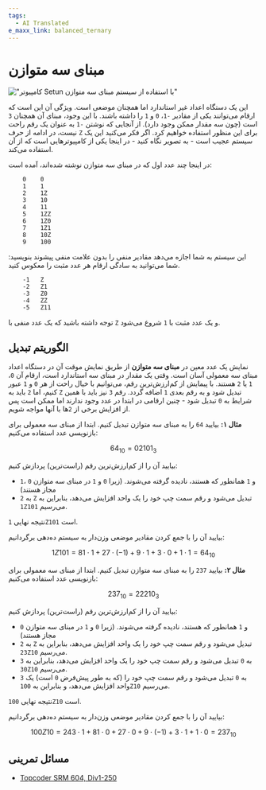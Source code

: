```yaml
---
tags:
  - AI Translated
e_maxx_link: balanced_ternary
---
```


# مبنای سه متوازن

!["کامپیوتر Setun با استفاده از سیستم مبنای سه متوازن"](https://earltcampbell.files.wordpress.com/2014/12/setun.jpeg?w=300)

این یک دستگاه اعداد غیر استاندارد اما همچنان موضعی است. ویژگی آن این است که ارقام می‌توانند یکی از مقادیر `-1`، `0` و `1` را داشته باشند.
با این وجود، مبنای آن همچنان `3` است (چون سه مقدار ممکن وجود دارد). از آنجایی که نوشتن `-1` به عنوان یک رقم راحت نیست،
در ادامه از حرف `Z` برای این منظور استفاده خواهیم کرد. اگر فکر می‌کنید این یک سیستم عجیب است - به تصویر نگاه کنید - در اینجا یکی از
کامپیوترهایی است که از آن استفاده می‌کند.

در اینجا چند عدد اول که در مبنای سه متوازن نوشته شده‌اند، آمده است:

```nohighlight
    0    0
    1    1
    2    1Z
    3    10
    4    11
    5    1ZZ
    6    1Z0
    7    1Z1
    8    10Z
    9    100
```

این سیستم به شما اجازه می‌دهد مقادیر منفی را بدون علامت منفی پیشوند بنویسید: شما می‌توانید به سادگی ارقام هر عدد مثبت را معکوس کنید.

```nohighlight
    -1   Z
    -2   Z1
    -3   Z0
    -4   ZZ
    -5   Z11
```

توجه داشته باشید که یک عدد منفی با `Z` و یک عدد مثبت با `1` شروع می‌شود.

## الگوریتم تبدیل

نمایش یک عدد معین در **مبنای سه متوازن** از طریق نمایش موقت آن در دستگاه اعداد مبنای سه معمولی آسان است. وقتی یک مقدار در
مبنای سه استاندارد است، ارقام آن `0`، `1` یا `2` هستند. با پیمایش از کم‌ارزش‌ترین رقم، می‌توانیم با خیال راحت از هر `0` و `1` عبور کنیم،
اما `2` باید به `Z` تبدیل شود و به رقم بعدی `1` اضافه گردد. رقم `3` نیز باید با همین شرایط به `0` تبدیل شود -
چنین ارقامی در ابتدا در عدد وجود ندارند اما ممکن است پس از افزایش برخی از `2`ها با آنها مواجه شویم.

**مثال ۱:** بیایید `64` را به مبنای سه متوازن تبدیل کنیم. ابتدا از مبنای سه معمولی برای بازنویسی عدد استفاده می‌کنیم:

$$ 64_{10} = 02101_{3} $$

بیایید آن را از کم‌ارزش‌ترین رقم (راست‌ترین) پردازش کنیم:

- `1`، `0` و `1` همانطور که هستند، نادیده گرفته می‌شوند. (زیرا `0` و `1` در مبنای سه متوازن مجاز هستند)
- `2` به `Z` تبدیل می‌شود و رقم سمت چپ خود را یک واحد افزایش می‌دهد، بنابراین به `1Z101` می‌رسیم.

نتیجه نهایی `1Z101` است.

بیایید آن را با جمع کردن مقادیر موضعی وزن‌دار به سیستم ده‌دهی برگردانیم:

$$ 1Z101 = 81 \cdot 1 + 27 \cdot (-1) + 9 \cdot 1 + 3 \cdot 0 + 1 \cdot 1 = 64_{10} $$

**مثال ۲:** بیایید `237` را به مبنای سه متوازن تبدیل کنیم. ابتدا از مبنای سه معمولی برای بازنویسی عدد استفاده می‌کنیم:

$$ 237_{10} = 22210_{3} $$

بیایید آن را از کم‌ارزش‌ترین رقم (راست‌ترین) پردازش کنیم:

- `0` و `1` همانطور که هستند، نادیده گرفته می‌شوند. (زیرا `0` و `1` در مبنای سه متوازن مجاز هستند)
- `2` به `Z` تبدیل می‌شود و رقم سمت چپ خود را یک واحد افزایش می‌دهد، بنابراین به `23Z10` می‌رسیم.
- `3` به `0` تبدیل می‌شود و رقم سمت چپ خود را یک واحد افزایش می‌دهد، بنابراین به `30Z10` می‌رسیم.
- `3` به `0` تبدیل می‌شود و رقم سمت چپ خود را (که به طور پیش‌فرض `0` است) یک واحد افزایش می‌دهد، و بنابراین به `100Z10` می‌رسیم.

نتیجه نهایی `100Z10` است.

بیایید آن را با جمع کردن مقادیر موضعی وزن‌دار به سیستم ده‌دهی برگردانیم:

$$ 100Z10 = 243 \cdot 1 + 81 \cdot 0 + 27 \cdot 0 + 9 \cdot (-1) + 3 \cdot 1 + 1 \cdot 0 = 237_{10} $$

## مسائل تمرینی

* [Topcoder SRM 604, Div1-250](http://community.topcoder.com/stat?c=problem_statement&pm=12917&rd=15837)